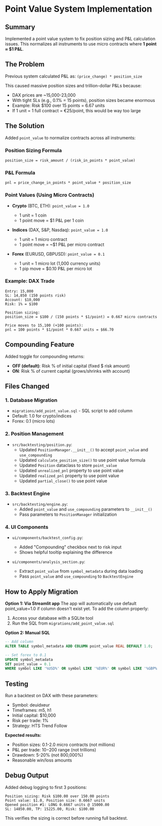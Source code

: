 # Point Value System Implementation

## Summary
Implemented a point value system to fix position sizing and P&L calculation issues. This normalizes all instruments to use micro contracts where **1 point ≈ $1 P&L**.

## The Problem
Previous system calculated P&L as: `(price_change) * position_size`

This caused massive position sizes and trillion-dollar P&Ls because:
- DAX prices are ~15,000-23,000
- With tight SLs (e.g., 0.1% = 15 points), position sizes became enormous
- Example: Risk $100 over 15 points = 6.67 units
- If 1 unit = 1 full contract = €25/point, this would be way too large

## The Solution
Added `point_value` to normalize contracts across all instruments:

### Position Sizing Formula
```
position_size = risk_amount / (risk_in_points * point_value)
```

### P&L Formula
```
pnl = price_change_in_points * point_value * position_size
```

### Point Values (Using Micro Contracts)
- **Crypto** (BTC, ETH): `point_value = 1.0`
  - 1 unit = 1 coin
  - 1 point move = $1 P&L per 1 coin

- **Indices** (DAX, S&P, Nasdaq): `point_value = 1.0`
  - 1 unit = 1 micro contract
  - 1 point move = ~$1 P&L per micro contract

- **Forex** (EURUSD, GBPUSD): `point_value = 0.1`
  - 1 unit = 1 micro lot (1,000 currency units)
  - 1 pip move = $0.10 P&L per micro lot

### Example: DAX Trade
```
Entry: 15,000
SL: 14,850 (150 points risk)
Account: $10,000
Risk: 1% = $100

Position sizing:
position_size = $100 / (150 points * $1/point) = 0.667 micro contracts

Price moves to 15,100 (+100 points):
pnl = 100 points * $1/point * 0.667 units = $66.70
```

## Compounding Feature
Added toggle for compounding returns:
- **OFF (default)**: Risk % of initial capital (fixed $ risk amount)
- **ON**: Risk % of current capital (grows/shrinks with account)

## Files Changed

### 1. Database Migration
- `migrations/add_point_value.sql` - SQL script to add column
- Default: 1.0 for crypto/indices
- Forex: 0.1 (micro lots)

### 2. Position Management
- `src/backtesting/position.py`:
  - Updated `PositionManager.__init__()` to accept `point_value` and `use_compounding`
  - Updated `calculate_position_size()` to use point value formula
  - Updated `Position` dataclass to store `point_value`
  - Updated `unrealized_pnl` property to use point value
  - Updated `realized_pnl` property to use point value
  - Updated `partial_close()` to use point value

### 3. Backtest Engine
- `src/backtesting/engine.py`:
  - Added `point_value` and `use_compounding` parameters to `__init__()`
  - Pass parameters to `PositionManager` initialization

### 4. UI Components
- `ui/components/backtest_config.py`:
  - Added "Compounding" checkbox next to risk input
  - Shows helpful tooltip explaining the difference

- `ui/components/analysis_section.py`:
  - Extract `point_value` from `symbol_metadata` during data loading
  - Pass `point_value` and `use_compounding` to `BacktestEngine`

## How to Apply Migration

**Option 1: Via Streamlit app**
The app will automatically use default point_value=1.0 if column doesn't exist yet. To add the column properly:

1. Access your database with a SQLite tool
2. Run the SQL from `migrations/add_point_value.sql`

**Option 2: Manual SQL**
```sql
-- Add column
ALTER TABLE symbol_metadata ADD COLUMN point_value REAL DEFAULT 1.0;

-- Set forex to 0.1
UPDATE symbol_metadata
SET point_value = 0.1
WHERE symbol LIKE '%USD%' OR symbol LIKE '%EUR%' OR symbol LIKE '%GBP%';
```

## Testing
Run a backtest on DAX with these parameters:
- Symbol: deuidxeur
- Timeframes: m5, h1
- Initial capital: $10,000
- Risk per trade: 1%
- Strategy: HTS Trend Follow

**Expected results:**
- Position sizes: 0.1-2.0 micro contracts (not millions)
- P&L per trade: $10-$200 range (not trillions)
- Drawdown: 5-20% (not 800,000%)
- Reasonable win/loss amounts

## Debug Output
Added debug logging to first 3 positions:
```
Position sizing: Risk $100.00 over 150.00 points
Point value: $1.0, Position size: 0.6667 units
Opened position #1: LONG 0.6667 units @ 15000.00
SL: 14850.00, TP: 15225.00, Risk: $100.00
```

This verifies the sizing is correct before running full backtest.

